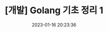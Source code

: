 ---
title: "[개발] Golang 기초 정리 1"
excerpt: "Golang의 헷갈리는 개념 및 자주 쓰이는 함수 정리"
thumbnail: https://blog.kakaocdn.net/dn/cVaw4d/btqDURwZDoX/q6XGmMMrktN33iW1v3gtMk/img.png
date: 2023-01-16 20:23:36
tags:
category:
  - 개발
  - Golang
toc: true
widgets:
  - type: toc
    position: left
  - type: category
    position: left
sidebar:
  left:
    sticky: true
---